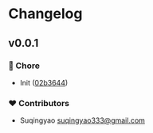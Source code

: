 # Changelog


## v0.0.1


### 🏡 Chore

- Init ([02b3644](https://github.com/suqingyao/git-diff/commit/02b3644))

### ❤️ Contributors

- Suqingyao <suqingyao333@gmail.com>

